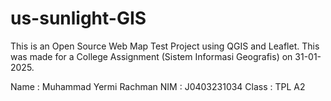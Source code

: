 # us-sunlight-GIS
This is an Open Source Web Map Test Project using QGIS and Leaflet. This was made for a College Assignment (Sistem Informasi Geografis) on 31-01-2025.

Name  : Muhammad Yermi Rachman
NIM   : J0403231034
Class : TPL A2
